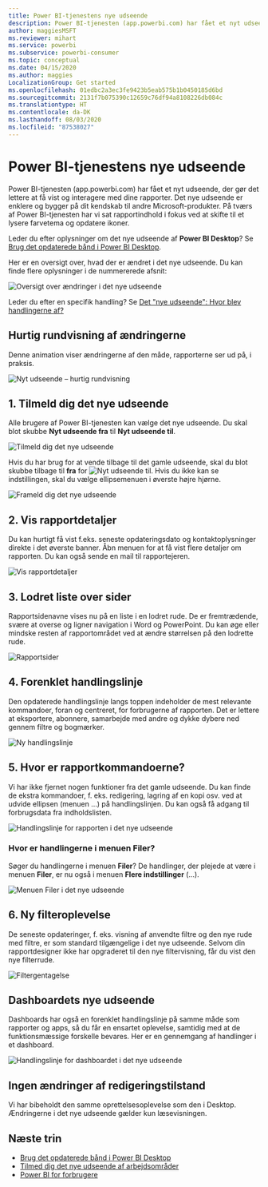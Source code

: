 ```yaml
---
title: Power BI-tjenestens nye udseende
description: Power BI-tjenesten (app.powerbi.com) har fået et nyt udseende. I denne artikel beskrives, hvordan du navigerer til rapporter ved hjælp af det nye udseende.
author: maggiesMSFT
ms.reviewer: mihart
ms.service: powerbi
ms.subservice: powerbi-consumer
ms.topic: conceptual
ms.date: 04/15/2020
ms.author: maggies
LocalizationGroup: Get started
ms.openlocfilehash: 01edbc2a3ec3fe9423b5eab575b1b0450185d6bd
ms.sourcegitcommit: 2131f7b075390c12659c76df94a8108226db084c
ms.translationtype: HT
ms.contentlocale: da-DK
ms.lasthandoff: 08/03/2020
ms.locfileid: "87538027"
---
```

# <a name="the-new-look-of-the-power-bi-service"></a>Power BI-tjenestens nye udseende

Power BI-tjenesten (app.powerbi.com) har fået et nyt udseende, der gør det lettere at få vist og interagere med dine rapporter. Det nye udseende er enklere og bygger på dit kendskab til andre Microsoft-produkter. På tværs af Power BI-tjenesten har vi sat rapportindhold i fokus ved at skifte til et lysere farvetema og opdatere ikoner. 

Leder du efter oplysninger om det nye udseende af **Power BI Desktop**? Se [Brug det opdaterede bånd i Power BI Desktop](../create-reports/desktop-ribbon.md).

Her er en oversigt over, hvad der er ændret i det nye udseende. Du kan finde flere oplysninger i de nummererede afsnit:

![Oversigt over ændringer i det nye udseende](media/service-new-look/power-bi-new-look-changes.png)

Leder du efter en specifik handling? Se [Det "nye udseende": Hvor blev handlingerne af?](service-new-look-where-actions.md)

## <a name="quick-tour-of-the-changes"></a>Hurtig rundvisning af ændringerne

Denne animation viser ændringerne af den måde, rapporterne ser ud på, i praksis.

![Nyt udseende – hurtig rundvisning](media/service-new-look/power-bi-new-look-quick-tour.gif)

## <a name="1-opt-in-to-the-new-look"></a>1. Tilmeld dig det nye udseende

Alle brugere af Power BI-tjenesten kan vælge det nye udseende. Du skal blot skubbe **Nyt udseende fra** til **Nyt udseende til**.

![Tilmeld dig det nye udseende](media/service-new-look/power-bi-new-look-off.png)

Hvis du har brug for at vende tilbage til det gamle udseende, skal du blot skubbe tilbage til **fra** for ![Nyt udseende til](media/service-new-look/power-bi-new-look-toggle-on.png). Hvis du ikke kan se indstillingen, skal du vælge ellipsemenuen i øverste højre hjørne.

![Frameld dig det nye udseende](media/service-new-look/power-bi-new-look-on.png)

## <a name="2-view-report-details"></a>2. Vis rapportdetaljer 

Du kan hurtigt få vist f.eks. seneste opdateringsdato og kontaktoplysninger direkte i det øverste banner.  Åbn menuen for at få vist flere detaljer om rapporten. Du kan også sende en mail til rapportejeren.

![Vis rapportdetaljer](media/service-new-look/power-bi-new-look-metadata.png)

## <a name="3-vertical-list-of-pages"></a>3. Lodret liste over sider 
Rapportsidenavne vises nu på en liste i en lodret rude. De er fremtrædende, svære at overse og ligner navigation i Word og PowerPoint. Du kan øge eller mindske resten af rapportområdet ved at ændre størrelsen på den lodrette rude.

![Rapportsider](media/service-new-look/power-bi-new-look-report-pages.png)

## <a name="4-simplified-action-bar"></a>4. Forenklet handlingslinje 

Den opdaterede handlingslinje langs toppen indeholder de mest relevante kommandoer, foran og centreret, for forbrugerne af rapporten. Det er lettere at eksportere, abonnere, samarbejde med andre og dykke dybere ned gennem filtre og bogmærker.

![Ny handlingslinje](media/service-new-look/power-bi-new-look-action-bar.png)

## <a name="5-where-are-the-report-commands"></a>5. Hvor er rapportkommandoerne?

Vi har ikke fjernet nogen funktioner fra det gamle udseende. Du kan finde de ekstra kommandoer, f. eks. redigering, lagring af en kopi osv. ved at udvide ellipsen (menuen ...) på handlingslinjen. Du kan også få adgang til forbrugsdata fra indholdslisten.

![Handlingslinje for rapporten i det nye udseende](media/service-new-look/power-bi-report-action-bar-new-look.gif)

### <a name="where-are-file-menu-actions"></a>Hvor er handlingerne i menuen Filer?

Søger du handlingerne i menuen **Filer**? De handlinger, der plejede at være i menuen **Filer**, er nu også i menuen **Flere indstillinger** (...). 

![Menuen Filer i det nye udseende](media/service-new-look/power-bi-file-menu-new-look.gif)

## <a name="6-new-filter-experience"></a>6. Ny filteroplevelse

De seneste opdateringer, f. eks. visning af anvendte filtre og den nye rude med filtre, er som standard tilgængelige i det nye udseende. Selvom din rapportdesigner ikke har opgraderet til den nye filtervisning, får du vist den nye filterrude.

![Filtergentagelse](media/service-new-look/power-bi-new-look-filters.png)

## <a name="dashboard-new-look-experience"></a>Dashboardets nye udseende 

Dashboards har også en forenklet handlingslinje på samme måde som rapporter og apps, så du får en ensartet oplevelse, samtidig med at de funktionsmæssige forskelle bevares. Her er en gennemgang af handlinger i et dashboard.
 
![Handlingslinje for dashboardet i det nye udseende](media/service-new-look/power-bi-dashboard-action-bar-new-look.gif)

## <a name="no-changes-to-edit-mode"></a>Ingen ændringer af redigeringstilstand 

Vi har bibeholdt den samme oprettelsesoplevelse som den i Desktop. Ændringerne i det nye udseende gælder kun læsevisningen.

## <a name="next-steps"></a>Næste trin

- [Brug det opdaterede bånd i Power BI Desktop](../create-reports/desktop-ribbon.md)
- [Tilmed dig det nye udseende af arbejdsområder](../collaborate-share/service-workspaces-new-look.md)
- [Power BI for forbrugere](end-user-consumer.md)
